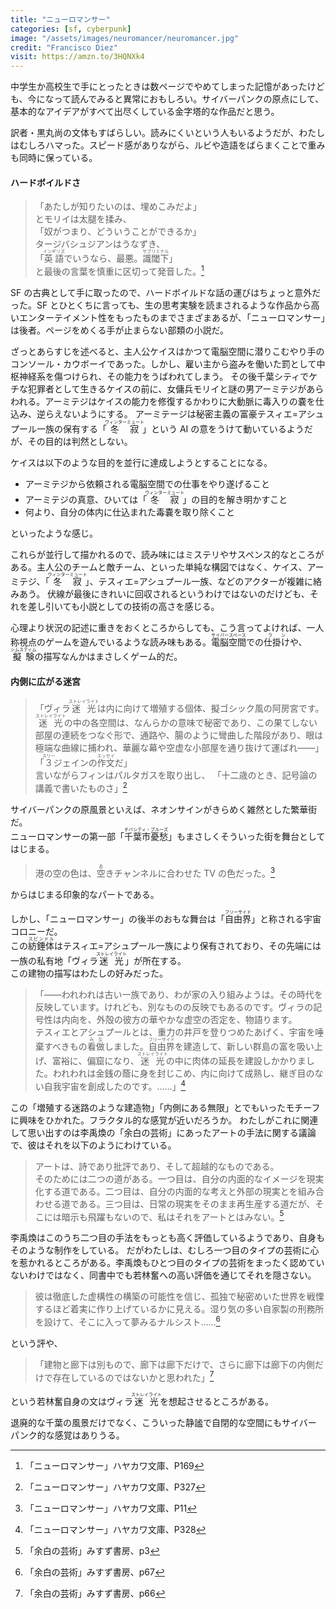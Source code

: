 ```yaml
---
title: "ニューロマンサー"
categories: [sf, cyberpunk]
image: "/assets/images/neuromancer/neuromancer.jpg"
credit: "Francisco Diez"
visit: https://amzn.to/3HQNXk4
---
```


中学生か高校生で手にとったときは数ページでやめてしまった記憶があったけども、今になって読んでみると異常におもしろい。サイバーパンクの原点にして、基本的なアイデアがすべて出尽くしている金字塔的な作品だと思う。

訳者・黒丸尚の文体もすばらしい。読みにくいという人もいるようだが、わたしはむしろハマった。スピード感がありながら、ルビや造語をばらまくことで重みも同時に保っている。

#### ハードボイルドさ

> 「あたしが知りたいのは、埋めこみだよ」  
> とモリイは太腿を揉み、  
> 「奴がつまり、どういうことができるか」  
> タージバシュジアンはうなずき、  
> 「<ruby>英語<rp>（</rp><rt>インギリズ</rt><rp>）</rp></ruby>でいうなら、最悪。<ruby>識閾下<rp>（</rp><rt>サブリミナル</rt><rp>）</rp></ruby>」  
> と最後の言葉を慎重に区切って発音した。[^1]

SF の古典として手に取ったので、ハードボイルドな話の運びはちょっと意外だった。SF とひとくちに言っても、生の思考実験を読まされるような作品から高いエンターテイメント性をもったものまでさまざまあるが、「ニューロマンサー」は後者。ページをめくる手が止まらない部類の小説だ。

ざっとあらすじを述べると、主人公ケイスはかつて電脳空間に潜りこむやり手のコンソール・カウボーイであった。しかし、雇い主から盗みを働いた罰として中枢神経系を傷つけられ、その能力をうばわれてしまう。
その後千葉シティでケチな犯罪者として生きるケイスの前に、女傭兵モリイと謎の男アーミテジがあらわれる。アーミテジはケイスの能力を修復するかわりに大動脈に毒入りの嚢を仕込み、逆らえないようにする。
アーミテージは秘密主義の富豪テスィエ=アシュプール一族の保有する「<ruby>冬寂<rp>（</rp><rt>ウィンターミュート</rt><rp>）</rp></ruby>」という AI の意をうけて動いているようだが、その目的は判然としない。

ケイスは以下のような目的を並行に達成しようとすることになる。

- アーミテジから依頼される電脳空間での仕事をやり遂げること
- アーミテジの真意、ひいては「<ruby>冬寂<rp>（</rp><rt>ウィンターミュート</rt><rp>）</rp></ruby>」の目的を解き明かすこと
- 何より、自分の体内に仕込まれた毒嚢を取り除くこと

といったような感じ。

これらが並行して描かれるので、読み味にはミステリやサスペンス的なところがある。主人公のチームと敵チーム、といった単純な構図ではなく、ケイス、アーミテジ、「<ruby>冬寂<rp>（</rp><rt>ウィンターミュート</rt><rp>）</rp></ruby>」、テスィエ=アシュプール一族、などのアクターが複雑に絡みあう。
伏線が最後にきれいに回収されるというわけではないのだけども、それを差し引いても小説としての技術の高さを感じる。

心理より状況の記述に重きをおくところからしても、こう言ってよければ、一人称視点のゲームを遊んでいるような読み味もある。<ruby>電脳空間<rp>（</rp><rt>サイバースペース</rt><rp>）</rp></ruby>での<ruby>仕掛け<rp>（</rp><rt>ラン</rt><rp>）</rp></ruby>や、<ruby>擬験<rp>（</rp><rt>シムスティム</rt><rp>）</rp></ruby>の描写なんかはまさしくゲーム的だ。

#### 内側に広がる迷宮

> 「ヴィラ<ruby>迷光<rp>（</rp><rt>ストレイライト</rt><rp>）</rp></ruby>は内に向けて増殖する個体、擬ゴシック風の阿房宮です。<ruby>迷光<rp>（</rp><rt>ストレイライト</rt><rp>）</rp></ruby>の中の各空間は、なんらかの意味で秘密であり、この果てしない部屋の連続をつなぐ形で、通路や、腸のように彎曲した階段があり、眼は極端な曲線に捕われ、華麗な幕や空虚な小部屋を通り抜けて運ばれ——」  
> 「<ruby>３<rp>（</rp><rt>スリー</rt><rp>）</rp></ruby>ジェインの<ruby>作文<rp>（</rp><rt>エッセイ</rt><rp>）</rp></ruby>だ」  
> 言いながらフィンはパルタガスを取り出し、
> 「十二歳のとき、記号論の講義で書いたものさ」[^2]

サイバーパンクの原風景といえば、ネオンサインがきらめく雑然とした繁華街だ。  
ニューロマンサーの第一部「<ruby>千葉市憂愁<rp>（</rp><rt>チバシティ・ブルーズ</rt><rp>）</rp></ruby>」もまさしくそういった街を舞台としてはじまる。

> 港の空の色は、<ruby>空<rp>（</rp><rt>あ</rt><rp>）</rp></ruby>きチャンネルに合わせた TV の色だった。[^3]

からはじまる印象的なパートである。

しかし、「ニューロマンサー」の後半のおもな舞台は「<ruby>自由界<rp>（</rp><rt>フリーサイド</rt><rp>）</rp></ruby>」と称される宇宙コロニーだ。  
この<ruby>紡錘体<rp>（</rp><rt>スピンドル</rt><rp>）</rp></ruby>はテスィエ=アシュプール一族により保有されており、その先端には一族の私有地「ヴィラ<ruby>迷光<rp>（</rp><rt>ストレイライト</rt><rp>）</rp></ruby>」が所在する。  
この建物の描写はわたしの好みだった。

> 「——われわれは古い一族であり、わが家の入り組みようは。その時代を反映しています。けれども、別なものの反映でもあるのです。ヴィラの記号性は内向を、外殻の彼方の華やかな虚空の否定を、物語ります。  
> テスィエとアシュプールとは、重力の井戸を登りつめたあげく、宇宙を唾棄すべきもの<ruby>看做<rp>（</rp><rt>みな</rt><rp>）</rp></ruby>しました。<ruby>自由界<rp>（</rp><rt>フリーサイド</rt><rp>）</rp></ruby>を建造して、新しい群島の富を吸い上げ、富裕に、偏窟になり、<ruby>迷光<rp>（</rp><rt>ストレイライト</rt><rp>）</rp></ruby>の中に肉体の延長を建設しかかりました。われわれは金銭の蔭に身を封じこめ、内に向けて成熟し、継ぎ目のない自我宇宙を創成したのです。……」[^4]

この「増殖する迷路のような建造物」「内側にある無限」とでもいったモチーフに興味をひかれた。フラクタル的な感覚が近いだろうか。
わたしがこれに関連して思い出すのは李禹煥の「余白の芸術」にあったアートの手法に関する議論で、彼はそれを以下のようにわけている。

> アートは、詩であり批評であり、そして超越的なものである。  
> そのためには二つの道がある。一つ目は、自分の内面的なイメージを現実化する道である。二つ目は、自分の内面的な考えと外部の現実とを組み合わせる道である。三つ目は、日常の現実をそのまま再生産する道だが、そこには暗示も飛躍もないので、私はそれをアートとはみない。[^5]

李禹煥はこのうち二つ目の手法をもっとも高く評価しているようであり、自身もそのような制作をしている。
だがわたしは、むしろ一つ目のタイプの芸術に心を惹かれるところがある。李禹煥もひとつ目のタイプの芸術をまったく認めていないわけではなく、同書中でも若林奮への高い評価を通じてそれを隠さない。

> 彼は徹底した虚構性の構築の可能性を信じ、孤独で秘密めいた世界を戦慄するほど着実に作り上げているかに見える。湿り気の多い自家製の刑務所を設けて、そこに入って夢みるナルシスト……[^6]

という評や、

> 「建物と廊下は別もので、廊下は廊下だけで、さらに廊下は廊下の内側だけで存在しているのではないかと思われた」[^7]

という若林奮自身の文はヴィラ<ruby>迷光<rp>（</rp><rt>ストレイライト</rt><rp>）</rp></ruby>を想起させるところがある。

退廃的な千葉の風景だけでなく、こういった静謐で自閉的な空間にもサイバーパンク的な感覚はありうる。

[^1]: 「ニューロマンサー」ハヤカワ文庫、P169
[^2]: 「ニューロマンサー」ハヤカワ文庫、P327
[^3]: 「ニューロマンサー」ハヤカワ文庫、P11
[^4]: 「ニューロマンサー」ハヤカワ文庫、P328
[^5]: 「余白の芸術」みすず書房、p3
[^6]: 「余白の芸術」みすず書房、p67
[^7]: 「余白の芸術」みすず書房、p66
